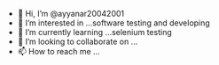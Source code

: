 - 👋 Hi, I’m @ayyanar20042001
- 👀 I’m interested in ...software testing and developing
- 🌱 I’m currently learning ...selenium testing
- 💞️ I’m looking to collaborate on ...
- 📫 How to reach me ...

<!---
ayyanar20042001/ayyanar20042001 is a ✨ special ✨ repository because its `README.md` (this file) appears on your GitHub profile.
You can click the Preview link to take a look at your changes.
--->

